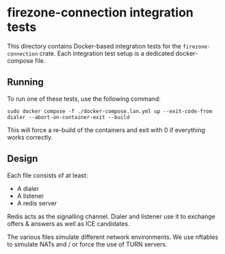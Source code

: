 # firezone-connection integration tests

This directory contains Docker-based integration tests for the `firezone-connection` crate.
Each integration test setup is a dedicated docker-compose file.

## Running

To run one of these tests, use the following command:

```shell
sudo docker compose -f ./docker-compose.lan.yml up --exit-code-from dialer --abort-on-container-exit --build
```

This will force a re-build of the containers and exit with 0 if everything works correctly.

## Design

Each file consists of at least:

- A dialer
- A listener
- A redis server

Redis acts as the signalling channel.
Dialer and listener use it to exchange offers & answers as well as ICE candidates.

The various files simulate different network environments.
We use nftables to simulate NATs and / or force the use of TURN servers.